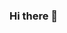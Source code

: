 ### Hi there 👋

<!--
**r3g492/r3g492** is a ✨ _special_ ✨ repository because its `README.md` (this file) appears on your GitHub profile.

Here are some ideas to get you started:

- 🔭 I’m currently working on ...
Smart Factory MLOps : 
1. Stacks : Java/Spring, Rust/Lambda, Python/AWS SageMaker, AWS Kinesis, Apache Kafka, Ubuntu 
2. Responsibilities : MLOps pipeline automation, Data trasfer server

- 🌱 I’m currently learning ...
Rust for games and servers

- 👯 I’m looking to collaborate on ...
Open source, something I can be helpful to others ..

- 🤔 I’m looking for help with ...
Production skills

- 💬 Ask me about ...


A fun project to begin with ..
https://my-wasm-game.herokuapp.com/
